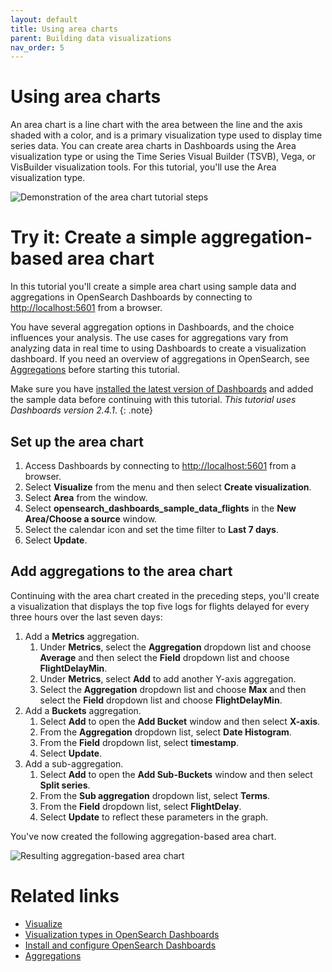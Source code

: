 ```yaml
---
layout: default
title: Using area charts
parent: Building data visualizations
nav_order: 5
---
```


# Using area charts

An area chart is a line chart with the area between the line and the axis shaded with a color, and is a primary visualization type used to display time series data. You can create area charts in Dashboards using the Area visualization type or using the Time Series Visual Builder (TSVB), Vega, or VisBuilder visualization tools. For this tutorial, you'll use the Area visualization type.

![Demonstration of the area chart tutorial steps]({{site.url}}{{site.baseurl}}/images/area-tutorial.gif)

# Try it: Create a simple aggregation-based area chart

In this tutorial you'll create a simple area chart using sample data and aggregations in OpenSearch Dashboards by connecting to [http://localhost:5601](http://localhost:5601) from a browser.

You have several aggregation options in Dashboards, and the choice influences your analysis. The use cases for aggregations vary from analyzing data in real time to using Dashboards to create a visualization dashboard. If you need an overview of aggregations in OpenSearch, see [Aggregations]({{site.url}}{{site.baseurl}}/opensearch/aggregations/) before starting this tutorial.

Make sure you have [installed the latest version of Dashboards](https://opensearch.org/docs/latest/install-and-configure/install-dashboards/index/) and added the sample data before continuing with this tutorial. _This tutorial uses Dashboards version 2.4.1_.
{: .note}

## Set up the area chart

1. Access Dashboards by connecting to [http://localhost:5601](http://localhost:5601) from a browser.
1. Select **Visualize** from the menu and then select **Create visualization**.
1. Select **Area** from the window.
1. Select **opensearch_dashboards_sample_data_flights** in the **New Area/Choose a source** window.
1. Select the calendar icon and set the time filter to **Last 7 days**.
1. Select **Update**.

## Add aggregations to the area chart

Continuing with the area chart created in the preceding steps, you'll create a visualization that displays the top five logs for flights delayed for every three hours over the last seven days:

1. Add a **Metrics** aggregation.
   1. Under **Metrics**, select the **Aggregation** dropdown list and choose **Average** and then select the **Field** dropdown list and choose **FlightDelayMin**.
   1. Under **Metrics**, select **Add** to add another Y-axis aggregation. 
   1. Select the **Aggregation** dropdown list and choose **Max** and then select the **Field** dropdown list and choose **FlightDelayMin**.
1. Add a **Buckets** aggregation.
   1. Select **Add** to open the **Add Bucket** window and then select **X-axis**.
   2. From the **Aggregation** dropdown list, select **Date Histogram**. 
   3. From the **Field** dropdown list, select **timestamp**. 
   4. Select **Update**. 
2. Add a sub-aggregation.
   1. Select **Add** to open the **Add Sub-Buckets** window and then select **Split series**.
   2. From the **Sub aggregation** dropdown list, select **Terms**.
   3. From the **Field** dropdown list, select **FlightDelay**.
   4. Select **Update** to reflect these parameters in the graph.  

You've now created the following aggregation-based area chart.

![Resulting aggregation-based area chart]({{site.url}}{{site.baseurl}}/images/area-aggregation-tutorial.png)

# Related links

- [Visualize]({{site.url}}{{site.baseurl}}/dashboards/visualize/viz-index/)
- [Visualization types in OpenSearch Dashboards]({{site.url}}{{site.baseurl}}/dashboards/visualize/viz-types/)
- [Install and configure OpenSearch Dashboards]({{site.url}}{{site.baseurl}}/install-and-configure/install-dashboards/index/)
- [Aggregations]({{site.url}}{{site.baseurl}}/opensearch/aggregations/)